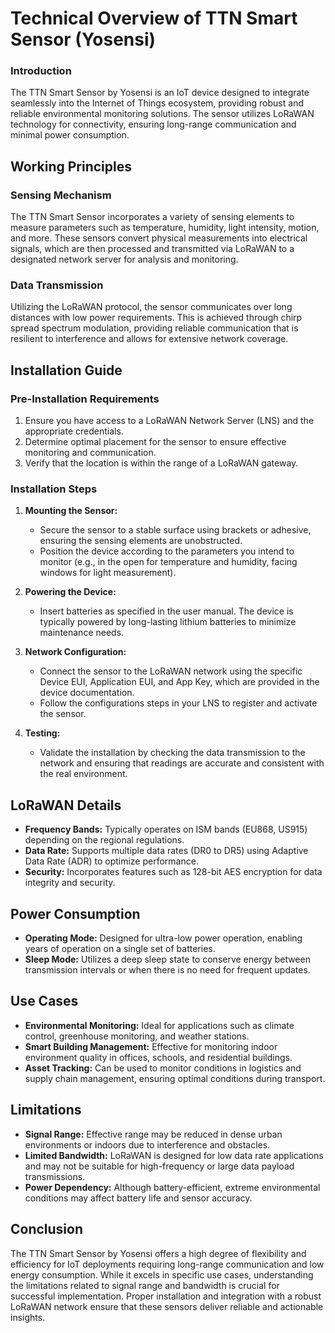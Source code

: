 # Technical Overview of TTN Smart Sensor (Yosensi)

### Introduction
The TTN Smart Sensor by Yosensi is an IoT device designed to integrate seamlessly into the Internet of Things ecosystem, providing robust and reliable environmental monitoring solutions. The sensor utilizes LoRaWAN technology for connectivity, ensuring long-range communication and minimal power consumption.

## Working Principles

### Sensing Mechanism
The TTN Smart Sensor incorporates a variety of sensing elements to measure parameters such as temperature, humidity, light intensity, motion, and more. These sensors convert physical measurements into electrical signals, which are then processed and transmitted via LoRaWAN to a designated network server for analysis and monitoring.

### Data Transmission
Utilizing the LoRaWAN protocol, the sensor communicates over long distances with low power requirements. This is achieved through chirp spread spectrum modulation, providing reliable communication that is resilient to interference and allows for extensive network coverage.

## Installation Guide

### Pre-Installation Requirements
1. Ensure you have access to a LoRaWAN Network Server (LNS) and the appropriate credentials.
2. Determine optimal placement for the sensor to ensure effective monitoring and communication.
3. Verify that the location is within the range of a LoRaWAN gateway.

### Installation Steps
1. **Mounting the Sensor:**
   - Secure the sensor to a stable surface using brackets or adhesive, ensuring the sensing elements are unobstructed.
   - Position the device according to the parameters you intend to monitor (e.g., in the open for temperature and humidity, facing windows for light measurement).

2. **Powering the Device:**
   - Insert batteries as specified in the user manual. The device is typically powered by long-lasting lithium batteries to minimize maintenance needs.

3. **Network Configuration:**
   - Connect the sensor to the LoRaWAN network using the specific Device EUI, Application EUI, and App Key, which are provided in the device documentation.
   - Follow the configurations steps in your LNS to register and activate the sensor.

4. **Testing:**
   - Validate the installation by checking the data transmission to the network and ensuring that readings are accurate and consistent with the real environment.

## LoRaWAN Details

- **Frequency Bands:** Typically operates on ISM bands (EU868, US915) depending on the regional regulations.
- **Data Rate:** Supports multiple data rates (DR0 to DR5) using Adaptive Data Rate (ADR) to optimize performance.
- **Security:** Incorporates features such as 128-bit AES encryption for data integrity and security.

## Power Consumption

- **Operating Mode:** Designed for ultra-low power operation, enabling years of operation on a single set of batteries.
- **Sleep Mode:** Utilizes a deep sleep state to conserve energy between transmission intervals or when there is no need for frequent updates.

## Use Cases

- **Environmental Monitoring:** Ideal for applications such as climate control, greenhouse monitoring, and weather stations.
- **Smart Building Management:** Effective for monitoring indoor environment quality in offices, schools, and residential buildings.
- **Asset Tracking:** Can be used to monitor conditions in logistics and supply chain management, ensuring optimal conditions during transport.

## Limitations

- **Signal Range:** Effective range may be reduced in dense urban environments or indoors due to interference and obstacles.
- **Limited Bandwidth:** LoRaWAN is designed for low data rate applications and may not be suitable for high-frequency or large data payload transmissions.
- **Power Dependency:** Although battery-efficient, extreme environmental conditions may affect battery life and sensor accuracy.

## Conclusion
The TTN Smart Sensor by Yosensi offers a high degree of flexibility and efficiency for IoT deployments requiring long-range communication and low energy consumption. While it excels in specific use cases, understanding the limitations related to signal range and bandwidth is crucial for successful implementation. Proper installation and integration with a robust LoRaWAN network ensure that these sensors deliver reliable and actionable insights.